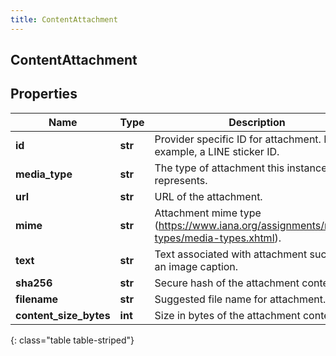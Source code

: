 ```yaml
---
title: ContentAttachment
---
```

## ContentAttachment

## Properties

|Name | Type | Description | Notes|
|------------ | ------------- | ------------- | -------------|
| **id** | **str** | Provider specific ID for attachment. For example, a LINE sticker ID. | [optional] |
| **media_type** | **str** | The type of attachment this instance represents. | |
| **url** | **str** | URL of the attachment. | [optional] |
| **mime** | **str** | Attachment mime type (https://www.iana.org/assignments/media-types/media-types.xhtml). | [optional] |
| **text** | **str** | Text associated with attachment such as an image caption. | [optional] |
| **sha256** | **str** | Secure hash of the attachment content. | [optional] |
| **filename** | **str** | Suggested file name for attachment. | [optional] |
| **content_size_bytes** | **int** | Size in bytes of the attachment content. | [optional] |
{: class="table table-striped"}


